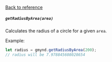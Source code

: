 [Back to reference](../README.md)

##### `getRadiusByArea(area)`
Calculates the radius of a circle for a given `area`.

Example:

```javascript
let radius = gmynd.getRadiusByArea(200);
// radius will be 7.978845608028654
```

